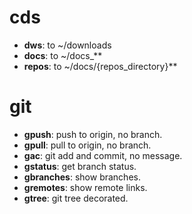

# **cds**

  * **dws**: to ~/downloads
  * **docs**: to ~/docs_**
  * **repos**: to ~/docs/{repos_directory}**

# **git**

  * **gpush**:   push to origin, no branch.
  * **gpull**:   pull to origin, no branch.
  * **gac**:     git add and commit, no message.
  * **gstatus**: get branch status.
  * **gbranches**: show branches.
  * **gremotes**: show remote links.
  * **gtree**: git tree decorated.
